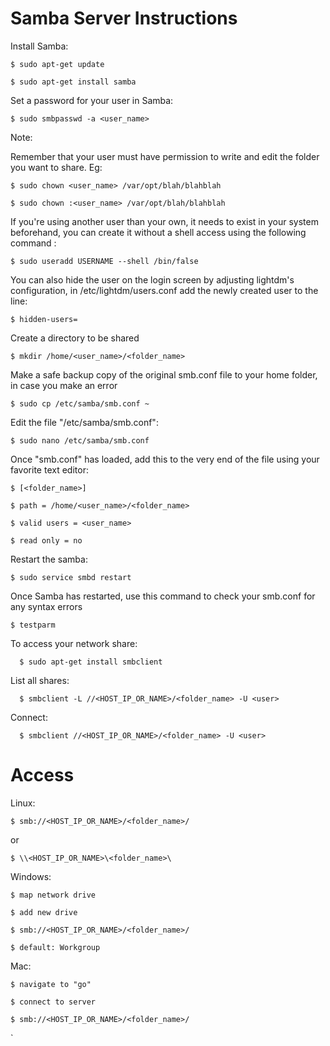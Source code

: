 # Samba Server Instructions

Install Samba:

    $ sudo apt-get update

    $ sudo apt-get install samba

Set a password for your user in Samba:

    $ sudo smbpasswd -a <user_name>

Note: 

Remember that your user must have permission to write and edit the folder you want to share.
Eg:

    $ sudo chown <user_name> /var/opt/blah/blahblah
 
    $ sudo chown :<user_name> /var/opt/blah/blahblah
 
If you're using another user than your own, it needs to exist in your system beforehand, you can create it without a shell access using the following command :

    $ sudo useradd USERNAME --shell /bin/false

You can also hide the user on the login screen by adjusting lightdm's configuration, in /etc/lightdm/users.conf add the newly created user to the line:

    $ hidden-users=

Create a directory to be shared 

    $ mkdir /home/<user_name>/<folder_name>

Make a safe backup copy of the original smb.conf file to your home folder, in case you make an error 

    $ sudo cp /etc/samba/smb.conf ~

Edit the file "/etc/samba/smb.conf":

    $ sudo nano /etc/samba/smb.conf

Once "smb.conf" has loaded, add this to the very end of the file using your favorite text editor:


    $ [<folder_name>]

    $ path = /home/<user_name>/<folder_name>

    $ valid users = <user_name>

    $ read only = no


Restart the samba: 

    $ sudo service smbd restart

Once Samba has restarted, use this command to check your smb.conf for any syntax errors 

    $ testparm
      
To access your network share: 

      $ sudo apt-get install smbclient
      
 List all shares:
      
      $ smbclient -L //<HOST_IP_OR_NAME>/<folder_name> -U <user>
      
 Connect:
      
      $ smbclient //<HOST_IP_OR_NAME>/<folder_name> -U <user>

# Access 

Linux:

    $ smb://<HOST_IP_OR_NAME>/<folder_name>/

 or 

    $ \\<HOST_IP_OR_NAME>\<folder_name>\ 


Windows:

 
    $ map network drive

    $ add new drive

    $ smb://<HOST_IP_OR_NAME>/<folder_name>/

    $ default: Workgroup


Mac:


    $ navigate to "go"

    $ connect to server

    $ smb://<HOST_IP_OR_NAME>/<folder_name>/
`
